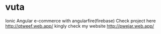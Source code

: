 # vuta
Ionic Angular e-commerce with angularfire(firebase) 
Check project here http://qtweef.web.app/
kingly check my website http://pwejar.web.app/
